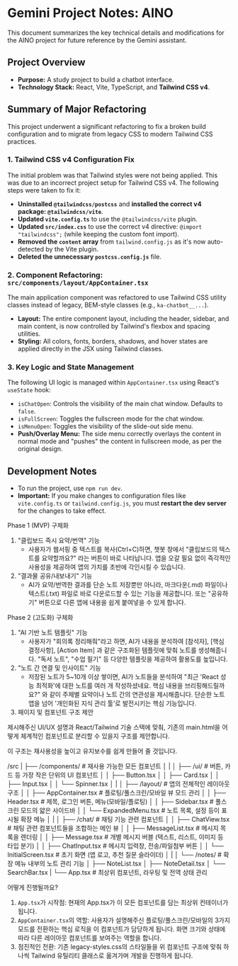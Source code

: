 # Gemini Project Notes: AINO

This document summarizes the key technical details and modifications for the AINO project for future reference by the Gemini assistant.

## Project Overview

- **Purpose:** A study project to build a chatbot interface.
- **Technology Stack:** React, Vite, TypeScript, and **Tailwind CSS v4**.

## Summary of Major Refactoring

This project underwent a significant refactoring to fix a broken build configuration and to migrate from legacy CSS to modern Tailwind CSS practices.

### 1. Tailwind CSS v4 Configuration Fix

The initial problem was that Tailwind styles were not being applied. This was due to an incorrect project setup for Tailwind CSS v4. The following steps were taken to fix it:

- **Uninstalled `@tailwindcss/postcss`** and **installed the correct v4 package: `@tailwindcss/vite`**.
- **Updated `vite.config.ts`** to use the `@tailwindcss/vite` plugin.
- **Updated `src/index.css`** to use the correct v4 directive: `@import "tailwindcss";` (while keeping the custom font import).
- **Removed the `content` array** from `tailwind.config.js` as it's now auto-detected by the Vite plugin.
- **Deleted the unnecessary `postcss.config.js`** file.

### 2. Component Refactoring: `src/components/layout/AppContainer.tsx`

The main application component was refactored to use Tailwind CSS utility classes instead of legacy, BEM-style classes (e.g., `ka-chatbot__...`).

- **Layout:** The entire component layout, including the header, sidebar, and main content, is now controlled by Tailwind's flexbox and spacing utilities.
- **Styling:** All colors, fonts, borders, shadows, and hover states are applied directly in the JSX using Tailwind classes.

### 3. Key Logic and State Management

The following UI logic is managed within `AppContainer.tsx` using React's `useState` hook:

- `isChatOpen`: Controls the visibility of the main chat window. Defaults to `false`.
- `isFullScreen`: Toggles the fullscreen mode for the chat window.
- `isMenuOpen`: Toggles the visibility of the slide-out side menu.
- **Push/Overlay Menu:** The side menu correctly overlays the content in normal mode and "pushes" the content in fullscreen mode, as per the original design.

## Development Notes

- To run the project, use `npm run dev`.
- **Important:** If you make changes to configuration files like `vite.config.ts` or `tailwind.config.js`, you must **restart the dev server** for the changes to take effect.


Phase 1 (MVP) 구체화

1. "클립보드 즉시 요약/번역" 기능
    - 사용자가 웹서핑 중 텍스트를 복사(Ctrl+C)하면, 챗봇 창에서 "클립보드의 텍스트를 요약할까요?" 라는 버튼이 바로 나타납니다. 앱을 오갈 필요 없이 즉각적인
    사용성을 제공하여 앱의 가치를 초반에 각인시킬 수 있습니다.
2. "결과물 공유/내보내기" 기능
    - AI가 요약/번역한 결과를 단순 노트 저장뿐만 아니라, 마크다운(.md) 파일이나 텍스트(.txt) 파일로 바로 다운로드할 수 있는 기능을 제공합니다. 또는 "공유하기"
    버튼으로 다른 앱에 내용을 쉽게 붙여넣을 수 있게 합니다.

Phase 2 (고도화) 구체화

1. "AI 기반 노트 템플릿" 기능
    - 사용자가 "회의록 정리해줘"라고 하면, AI가 내용을 분석하여 [참석자], [핵심 결정사항], [Action Item] 과 같은 구조화된 템플릿에 맞춰 노트를 생성해줍니다.
    "독서 노트", "수업 필기" 등 다양한 템플릿을 제공하여 활용도를 높입니다.
2. "노트 간 연결 및 인사이트" 기능
    - 저장된 노트가 5~10개 이상 쌓이면, AI가 노트들을 분석하여 "최근 'React 성능 최적화'에 대한 노트를 여러 개 작성하셨네요. 핵심 내용을 브리핑해드릴까요?" 와
    같이 주제별 요약이나 노트 간의 연관성을 제시해줍니다. 단순한 노트 앱을 넘어 '개인화된 지식 관리 툴'로 발전시키는 핵심 기능입니다.
3. 페이지 및 컴포넌트 구조 제안

제시해주신 UI/UX 설명과 React/Tailwind 기술 스택에 맞춰, 기존의 main.html을 어떻게 체계적인 컴포넌트로 분리할 수 있을지 구조를 제안합니다.

이 구조는 재사용성을 높이고 유지보수를 쉽게 만들어 줄 것입니다.

 /src
 |
 ├── /components/          # 재사용 가능한 모든 컴포넌트
 │   |
 │   ├── /ui/              # 버튼, 카드 등 가장 작은 단위의 UI 컴포넌트
 │   │   ├── Button.tsx
 │   │   ├── Card.tsx
 │   │   ├── Input.tsx
 │   │   └── Spinner.tsx
 │   |
 │   ├── /layout/          # 앱의 전체적인 레이아웃 구조
 │   │   ├── AppContainer.tsx  # 플로팅/풀스크린/모바일 뷰 모드 관리
 │   │   ├── Header.tsx        # 제목, 로그인 버튼, 메뉴(모바일/플로팅)
 │   │   ├── Sidebar.tsx       # 풀스크린 모드의 얇은 사이드바
 │   │   └── ExpandedMenu.tsx  # 노트 목록, 설정 등이 표시될 확장 메뉴
 │   |
 │   ├── /chat/            # 채팅 기능 관련 컴포넌트
 │   │   ├── ChatView.tsx      # 채팅 관련 컴포넌트들을 조합하는 메인 뷰
 │   │   ├── MessageList.tsx   # 메시지 목록을 렌더링
 │   │   ├── Message.tsx       # 개별 메시지 버블 (텍스트, 리스트, 이미지 등 타입 분기)
 │   │   ├── ChatInput.tsx     # 메시지 입력창, 전송/파일첨부 버튼
 │   │   └── InitialScreen.tsx # 초기 화면 (앱 로고, 추천 질문 슬라이더)
 │   |
 │   └── /notes/           # 확장 메뉴 내부의 노트 관리 기능
 │       ├── NoteList.tsx
 │       ├── NoteDetail.tsx
 │       └── SearchBar.tsx
 |
 └── App.tsx               # 최상위 컴포넌트, 라우팅 및 전역 상태 관리

어떻게 진행될까요?

1. `App.tsx`가 시작점: 현재의 App.tsx가 이 모든 컴포넌트를 담는 최상위 컨테이너가 됩니다.
2. `AppContainer.tsx`의 역할: 사용자가 설명해주신 플로팅/풀스크린/모바일의 3가지 모드를 전환하는 핵심 로직을 이 컴포넌트가 담당하게 됩니다. 화면 크기와 상태에
따라 다른 레이아웃 컴포넌트를 보여주는 역할을 합니다.
3. 점진적인 전환: 기존 legacy-styles.css의 스타일들을 위 컴포넌트 구조에 맞춰 하나씩 Tailwind 유틸리티 클래스로 옮겨가며 개발을 진행하게 됩니다.